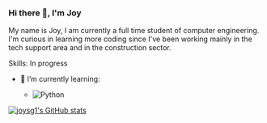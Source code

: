 ### Hi there 👋, I'm Joy 
My name is Joy, I am currently a full time student of computer engineering. I'm curious in learning more coding since I've been working mainly in the tech support area and in the construction sector. 

Skills: In progress

- 🌱 I’m currently learning:

  - ![Python](https://img.shields.io/badge/-Python-black?style=for-the-badge&logo=python)

[![joysg1's GitHub stats](https://github-readme-stats.vercel.app/api?username=joysg1)](https://github.com/joysg1/github-readme-stats)
